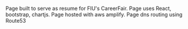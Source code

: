 Page built to serve as resume for FIU's CareerFair.
Page uses React, bootstrap, chartjs.
Page hosted with aws amplify.
Page dns routing using Route53
